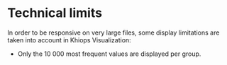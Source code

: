 #  Technical limits

In order to be responsive on very large files, some display limitations are taken into account in Khiops Visualization:

  - Only the 10 000 most frequent values are displayed per group.
